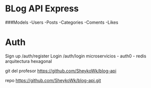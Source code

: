 # BLog API Express

###Models
-Users
-Posts
-Categories
-Coments
-Likes

# Auth
Sign up /auth/register
Login /auth/login
microservicios - auth0 - redis arquitectura hexagonal

git del profesor
https://github.com/SheykoWk/blog-api

repo
https://github.com/SheykoWk/blog-api.git